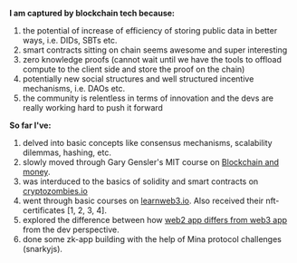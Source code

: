 **I am captured by blockchain tech because:**
1. the potential of increase of efficiency of storing public data in better ways, i.e. DIDs, SBTs etc.
2. smart contracts sitting on chain seems awesome and super interesting
3. zero knowledge proofs (cannot wait until we have the tools to offload compute to the client side and store the proof on the chain)
4. potentially new social structures and well structured incentive mechanisms, i.e. DAOs etc.
5. the community is relentless in terms of innovation and the devs are really working hard to push it forward

**So far I've:**
1. delved into basic concepts like consensus mechanisms, scalability dilemmas, hashing, etc.
2. slowly moved through Gary Gensler's MIT course on [Blockchain and money](https://www.youtube.com/watch?v=EH6vE97qIP4&list=PLUl4u3cNGP63UUkfL0onkxF6MYgVa04Fn).
3. was interduced to the basics of solidity and smart contracts on [cryptozombies.io](https://cryptozombies.io/)
4. went through basic courses on [learnweb3.io](https://learnweb3.io/). Also received their nft-certificates [1, 2, 3, 4].
5. explored the difference between how [web2 app differs from web3 app](https://web2vsweb3-snowy.vercel.app/) from the dev perspective.
6. done some zk-app building with the help of Mina protocol challenges (snarkyjs).
